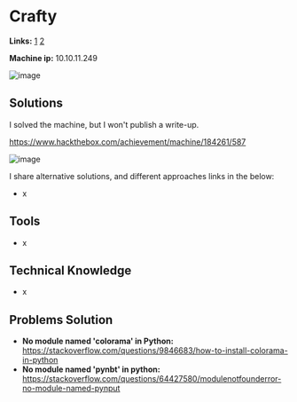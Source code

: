 # Crafty

**Links:** [1](https://www.hackthebox.com/machines/Crafty)  [2](https://app.hackthebox.com/machines/Crafty)

**Machine ip:** 10.10.11.249

![image](https://github.com/h4md153v63n/CTFs/assets/5091265/30a112bc-8269-466c-a702-d9b0c3879e4a)


## Solutions
I solved the machine, but I won't publish a write-up. 

https://www.hackthebox.com/achievement/machine/184261/587

![image](https://github.com/h4md153v63n/CTFs/assets/5091265/306dd1f4-466d-4ecd-b8f8-cee95bd3ce51)

I share alternative solutions, and different approaches links in the below:
+ x


## Tools
+ x


## Technical Knowledge
+ x


## Problems Solution
+ **No module named 'colorama' in Python:** https://stackoverflow.com/questions/9846683/how-to-install-colorama-in-python
+ **No module named 'pynbt'  in python:** https://stackoverflow.com/questions/64427580/modulenotfounderror-no-module-named-pynput
